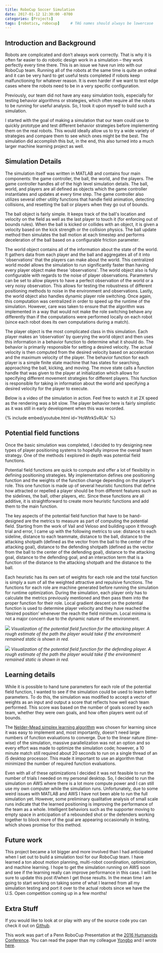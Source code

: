 ```yaml
---
title: RoboCup Soccer Simulation
date: 2017-01-12 12:30:00 -0700
categories: [Projects]
tags: [robotics, robocup]     # TAG names should always be lowercase
---
```


## Introduction and Background

Robots are complicated and don’t always work correctly. That is why it is often far easier to do robotic design work in a simulation – they work perfectly every time there. This is an issue we have run into with our RoboCup team. Running all of the robots at the same time is quite an ordeal and it can be very hard to get useful tests completed if robots keep malfunctioning for whatever reason. It is even harder if we want to test edge cases where the robots need to be in a very specific configuration.

Previously, our team did not have any easy simulation tools, especially for testing behavior algorithms or strategies, which often require all the robots to be running for useful analysis. So, I took it upon myself to build such a simulation.

I started with the goal of making a simulation that our team could use to quickly prototype and test different behavior strategies before implementing them on the real robots. This would ideally allow us to try a wide variety of strategies and compare them to see which ones might be the best. The simulation did accomplish this but, in the end, this also turned into a much larger machine learning project as well.

## Simulation Details

The simulation itself was written in MATLAB and contains four main components: the game controller, the ball, the world, and the players. The game controller handles all of the high level simulation details. The ball, world, and players are all defined as objects which the game controller instantiates and updates at every time step. The game controller also utilizes several other utility functions that handle field animation, detecting collisions, and resetting the ball or players when they go out of bounds.

The ball object is fairly simple. It keeps track of the ball's location and velocity on the field as well as the last player to touch it (for enforcing out of bounds rules). When the ball is kicked or collides with an object, it is given a velocity based on the kick strength or the collision physics. The ball update method then simulates the ball motion at each timestep and performs deceleration of the ball based on a configurable friction parameter.

The world object contains all of the information about the state of the world. It gathers data from each player and the ball and aggregates all of it into 'observations' that the players can make about the world. This centralized world model allows the simulation to run significantly faster than having every player object make these 'observations'. The world object also is fully configurable with regards to the noise of player observations. Parameters can be set to allow players to have a perfect observation of the world or a very noisy observation. This allows for testing the robustness of different positioning methods to noise in the environment and observations. Lastly, the world object also handles dynamic player role switching. Once again, this computation was centralized in order to speed up the runtime of the simulation. However, care was taken to ensure that the algorithm was implemented in a way that would not make the role switching behave any differently than if the computations were performed locally on each robot (since each robot does its own computations during a match).

The player object is the most complicated class in this simulation. Each player makes an ‘observation’ by querying the world object and then uses this information in a behavior function to determine what it should do. The behavior is primarily responsible for setting a desired velocity. The actual velocity is then computed from the desired velocity based on acceleration and the maximum velocity of the player. The behavior function for each player is a simple finite state machine that has states for searching, approaching the ball, kicking, and moving. The move state calls a function handle that was given to the player at initialization which allows for specifying different movement strategies for different players. This function is responsible for taking in information about the world and specifying a desired velocity for the player to execute.

Below is a video of the simulation in action. Feel free to watch it at 2X speed as the rendering was a bit slow. The player behavior here is fairly simplistic as it was still in early development when this was recorded.

{% include embed/youtube.html id='HoWtrkSvRUk' %}

## Potential field functions

Once the basic simulation was completed, I decided to try designing new types of player positioning systems to hopefully improve the overall team strategy. One of the methods I explored in depth was potential field functions.

Potential field functions are quick to compute and offer a lot of flexibility in defining positioning strategies. My implementation defines one positioning function and the weights of the function change depending on the player’s role. This one function is made up of several heuristic functions that define how attracted or repelled a player should be from different features such as the sidelines, the ball, other players, etc. Since these functions are all additive, it is straightforward to create more heuristic functions and add them to the main function.

The key aspects of the potential field function that have to be hand-designed are the metrics to measure as part of computing the potential field. Starting from the work of Vail and Veloso and building upon it through trial and error, I came up with the following metrics to use: distance to each sideline, distance to each teammate, distance to the ball, distance to the attacking shotpath (defined as the vector from the ball to the center of the attacking goal), distance to the defending shotpath (defined as the vector from the ball to the center of the defending goal), distance to the attacking goal, distance to the defending goal, and an interaction term that is a function of the distance to the attacking shotpath and the distance to the ball.

Each heuristic has its own set of weights for each role and the total function is simply a sum of all the weighted attractive and repulsive functions. The functions for each role are machine generated before running the simulation for runtime optimization. During the simulation, each player only has to calculate the metrics previously mentioned and then pass them into the proper function for their role. Local gradient descent on the potential function is used to determine player velocity and they have reached the ‘desired position’ whenever the reach the field minimum. Local minima is not a major concern due to the dynamic nature of the environment.

![](/assets/MyFirstComputerBuild/parts.jpg)
_Visualization of the potential field function for the attacking player. A rough estimate of the path the player would take if the environment remained static is shown in red._

![](/assets/MyFirstComputerBuild/parts.jpg)
_Visualization of the potential field function for the defending player. A rough estimate of the path the player would take if the environment remained static is shown in red._

## Learning details

While it is possible to hand tune parameters for each role of the potential field function, I wanted to see if the simulation could be used to learn better parameters. To do this, the simulation was modified to accept a vector of weights as an input and output a score that reflects how well each team performed. This score was based on the number of goals scored by each team, whether they were own goals, and how often players went out of bounds.

The [Nelder-Mead simplex learning algorithm](http://www.scholarpedia.org/article/Nelder-Mead_algorithm) was chosen for learning since it was easy to implement and, most importantly, doesn't need large numbers of function evaluations to converge. Due to the linear nature (time-wise) of the simulation, massive parallelization was not an option and so every effort was made to optimize the simulation code; however, a 10 minute match still required about 20 seconds to run on a single thread of an i5 desktop processor. This made it important to use an algorithm that minimized the number of required function evaluations.

Even with all of these optimizations I decided it was not feasible to run the number of trials I needed on my personal desktop. So, I decided to run the simulation on AWS where there is a lot more compute power and I can still use my own computer while the simulation runs. Unfortunately, due to some weird issues with MATLAB and AWS I have not been able to run the full simulation yet. However, some preliminary qualitative analysis of small scale runs indicate that the learned positioning is improving the performance of the team as a whole. Intelligent behaviors such as the supporter moving to empty space in anticipation of a rebounded shot or the defenders working together to block more of the goal are appearing occasionally in testing, which shows promise for this method.

## Future work

This project became a lot bigger and more involved than I had anticipated when I set out to build a simulation tool for our RoboCup team. I have learned a ton about motion planning, multi-robot coordination, optimization, and machine learning. I hope to get the simulation running on AWS soon and see if the learning really can improve performance in this case. I will be sure to update this post if/when I get those results. In the mean time I am going to start working on taking some of what I learned from all my simulation testing and port it over to the actual robots since we have the U.S. Open competition coming up in a few months!

## Extra Stuff

If you would like to look at or play with any of the source code you can check it out on [Github](https://github.com/alexbaucom17/RoboCupSoccerSim).

This work was part of a Penn RoboCup Presentation at the [2016 Humanoids Conference](http://lofarolabs.com/events/robocup/ws16/program.php). You can read the paper than my colleague [Yongbo](https://www.grasp.upenn.edu/people/yongbo-qian) and I wrote [here](https://fling.seas.upenn.edu/~robocup/files/Humanoids2016_Qian_Baucom.pdf).
